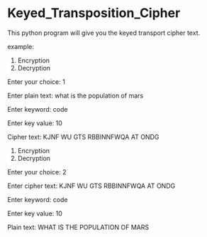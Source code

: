 # Keyed_Transposition_Cipher
This python program will give you the keyed transport cipher text.

example:

1. Encryption
2. Decryption

Enter your choice: 1

Enter plain text: what is the population of mars

Enter keyword: code

Enter key value: 10



Cipher text: KJNF WU GTS RBBINNFWQA AT ONDG






1. Encryption
2. Decryption

Enter your choice: 2

Enter cipher text: KJNF WU GTS RBBINNFWQA AT ONDG

Enter keyword: code

Enter key value: 10



Plain text: WHAT IS THE POPULATION OF MARS

